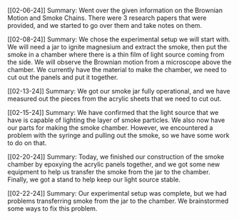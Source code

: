 
[[02-06-24]]
	Summary: Went over the given information on the Brownian Motion and Smoke Chains. There were 3 research papers that were provided, and we started to go over them and take notes on them.

[[02-08-24]]
	Summary:  We chose the experimental setup we will start with. We will need a jar to ignite magnesium and extract the smoke, then put the smoke in a chamber where there is a thin film of light source coming from the side. We will observe the Brownian motion from a microscope above the chamber. We currently have the material to make the chamber, we need to cut out the panels and put it together.
	
[[02-13-24]]
	Summary: We got our smoke jar fully operational, and we have measured out the pieces from the acrylic sheets that we need to cut out.

[[02-15-24]]
	Summary: We have confirmed that the light source that we have is capable of lighting the layer of smoke particles. We also now have our parts for making the smoke chamber. However, we encountered a problem with the syringe and pulling out the smoke, so we have some work to do on that.

[[02-20-24]]
	Summary: Today, we finished our construction of the smoke chamber by epoxying the acrylic panels together, and we got some new equipment to help us transfer the smoke from the jar to the chamber. Finally, we got a stand to help keep our light source stable.

[[02-22-24]]
	Summary: Our experimental setup was complete, but we had problems transferring smoke from the jar to the chamber. We brainstormed some ways to fix this problem.
	


